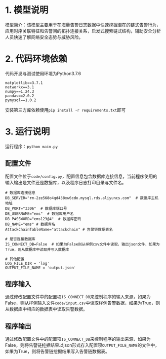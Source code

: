 # 1. 模型说明

模型简介：该模型主要用于在海量告警日志数据中快速挖掘潜在的链式告警行为，应用时序关联特征和告警间的拓扑连接关系，启发式搜索链式结构，辅助安全分析人员快速了解网络安全态势与威胁风险。



# 2. 代码环境依赖

代码开发与测试使用环境为Python3.7.6

```
matplotlib==3.7.1
networkx==3.1
numpy==1.24.3
pandas==2.0.2
pymysql==1.0.2
```

安装第三方库依赖使用`pip install -r requirements.txt`即可



# 3. 运行说明

运行程序：`python main.py`



## 配置文件

配置文件位于`code/config.py`，配置信息包含数据库连接信息，当前程序使用的输入输出是文件还是数据库，以及程序日志打印目录与文件名。

```
# 数据库连接信息
DB_SERVER="rm-2ze568o4qd438xw6cdo.mysql.rds.aliyuncs.com"  # 数据库主机地址
DB_PORT="3306"  # 数据库端口号
DB_USERNAME="ems"  # 数据库用户名
DB_PASSWORD="ems123@4"  # 数据库密码
DB_NAME="ems" # 数据库名
AttackChainTableName="attackchain" # 告警链数据表名

# 是否连接数据库
IS_CONNECT_DB=False  # 如果为False则从样例csv文件中读取，输出json文件，如果为True，则从数据库中读取并写入数据库

# 其他配置
LOG_FILE_DIR = 'log'
OUTPUT_FILE_NAME = 'output.json'
```



## 程序输入

通过修改配置文件中的配置项`IS_CONNECT_DB`来控制程序的输入来源，如果为False，则从样例输入文件`code/input.csv`中读取样例告警数据，如果为True，则从数据库中相应的数据表中读取告警数据。



## 程序输出

通过修改配置文件中的配置项`IS_CONNECT_DB`来控制程序的输出来源，如果为False，则将告警链挖掘结果以json形式存入配置项`OUTPUT_FILE_NAME`的文件中，如果为True，则将告警链挖掘结果写入告警链数据表。